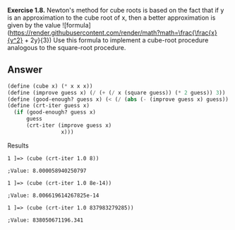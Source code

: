 **Exercise 1.8.**  Newton's method for cube roots is based on the fact that if y is an approximation to the cube root of x, then a better approximation is given by the value
![formula](https://render.githubusercontent.com/render/math?math=\frac{\frac{x}{y^2} + 2y}{3})
Use this formula to implement a cube-root procedure analogous to the square-root procedure.


## Answer
```scheme
(define (cube x) (* x x x))
(define (improve guess x) (/ (+ (/ x (square guess)) (* 2 guess)) 3))
(define (good-enough? guess x) (< (/ (abs (- (improve guess x) guess)) guess) 0.001))
(define (crt-iter guess x)
  (if (good-enough? guess x)
      guess
      (crt-iter (improve guess x)
                 x)))
```

Results
```
1 ]=> (cube (crt-iter 1.0 8))

;Value: 8.000058940250797

1 ]=> (cube (crt-iter 1.0 8e-14))

;Value: 8.006619614267825e-14

1 ]=> (cube (crt-iter 1.0 837983279285))

;Value: 838050671196.341
```
